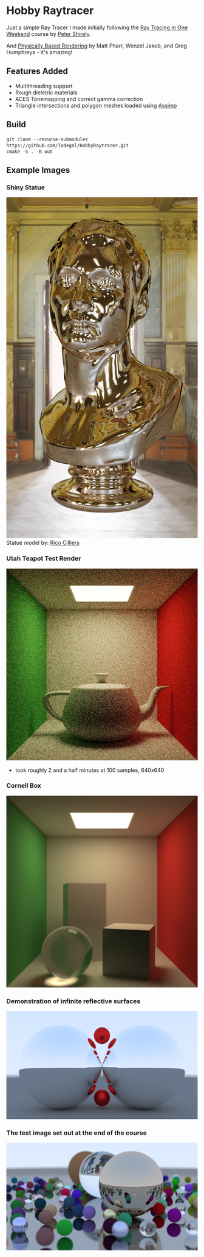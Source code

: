 # Hobby Raytracer

Just a simple Ray Tracer I made initially following the [Ray Tracing in One Weekend](https://raytracing.github.io/books/RayTracingInOneWeekend.html) course by [Peter Shirely](https://github.com/petershirley).

And [Physically Based Rendering](https://www.pbr-book.org) by Matt Pharr, Wenzel Jakob, and Greg Humphreys - it's amazing!

## Features Added
- Multithreading support
- Rough dieletric materials
- ACES Tonemapping and correct gamma correction
- Triangle intersections and polygon meshes loaded using [Assimp](https://github.com/assimp/assimp)

## Build
```batch
git clone --recurse-submodules https://github.com/Todegal/HobbyRaytracer.git
cmake -S . -B out
```

## Example Images

### Shiny Statue
![Shiny Statue](/sampleImages/big_shiny.png)
Statue model by: [Rico Cilliers](https://polyhaven.com/a/marble_bust_01)

### Utah Teapot Test Render
![Utah Teapot](/sampleImages/Utah-Teapot.png)
 - took roughly 2 and a half minutes at 100 samples, 640x640

### Cornell Box
![Cornell Box](/sampleImages/Cornell-Box.png)

### Demonstration of infinite reflective surfaces
![Demonstration of infinite reflective surfaces](/sampleImages/Awesome-Reflections.bmp)

### The test image set out at the end of the course
![The test image set out at the end of the course](/sampleImages/Scattered-Balls.png)
